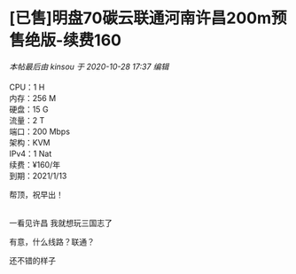 # [已售]明盘70碳云联通河南许昌200m预售绝版-续费160


<i class="pstatus"> 本帖最后由 kinsou 于 2020-10-28 17:37 编辑 </i><br />
<br />
CPU：1 H<br />
内存：256 M<br />
硬盘：15 G<br />
流量：2 T<br />
端口：200 Mbps<br />
架构：KVM<br />
IPv4：1 Nat<br />
续费：¥160/年<br />
到期：2021/1/13

帮顶，祝早出！<br />
<br />
<img src="static/image/smiley/default/lol.gif" smilieid="12" border="0" alt="" /><img src="static/image/smiley/default/lol.gif" smilieid="12" border="0" alt="" /><img src="static/image/smiley/default/lol.gif" smilieid="12" border="0" alt="" />

一看见许昌 我就想玩三国志了 <img src="static/image/smiley/default/lol.gif" smilieid="12" border="0" alt="" />

有意，什么线路？联通？<img id="aimg_Fd1R3" onclick="zoom(this, this.src, 0, 0, 0)" class="zoom" src="https://cdn.jsdelivr.net/gh/hishis/forum-master/public/images/patch.gif" onmouseover="img_onmouseoverfunc(this)" onload="thumbImg(this)" border="0" alt="" />

还不错的样子
